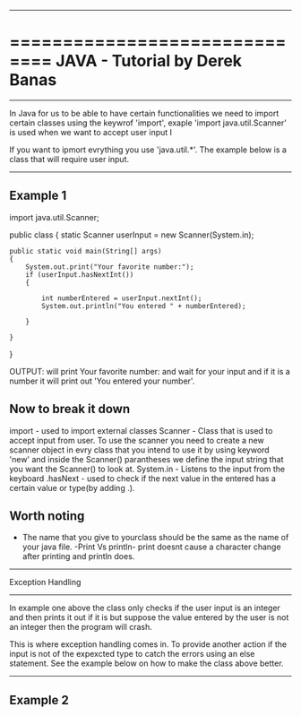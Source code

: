 ******************************
==============================
JAVA - Tutorial by Derek Banas
==============================
******************************

In Java for us to be able to have certain functionalities we need to import certain classes using the keywrof 'import', exaple 'import java.util.Scanner' is used when we want to accept user input I

If you want to ipmort evrything you use 'java.util.*'.
The example below is a class that will require user input.

---------
Example 1
---------

import java.util.Scanner;

public class <classname> 
{
	static Scanner userInput = new Scanner(System.in);

	public static void main(String[] args) 
	{
		System.out.print("Your favorite number:");
		if (userInput.hasNextInt())
		{
			
			int numberEntered = userInput.nextInt();
			System.out.println("You entered " + numberEntered);

		}

	}
}

OUTPUT: will print Your favorite number: and wait for your 				input and if it is a number it will print out 'You entered 		your number'.


Now to break it down
--------------------
import - used to import external classes
Scanner - Class that is used to accept input from user. To use the scanner you need to create a new scanner object in evry class that you intend to use it by using keyword 'new' and inside the Scanner() parantheses we define the input string that you want the Scanner() to look at.
System.in - Listens to the input from the keyboard
.hasNext - used to check if the next value in the entered has a certain value or type(by adding .<type>).

Worth noting
-------------
- The name that you give to yourclass should be the same as the name of your java file.
-Print Vs println- print doesnt cause a character change after printing and println does.


******************
Exception Handling
******************
In example one above the class only checks if the user input is an integer and then prints it out if it is but suppose the value entered by the user is not an integer then the program will crash. 

This is where exception handling comes in. To provide another action if the input is not of the expexcted type to catch the errors using an else statement. See the example below on how to make the class above better.

---------
Example 2
---------